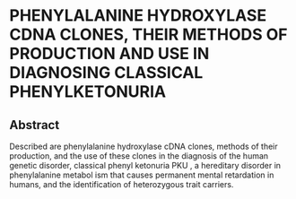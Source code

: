 # PHENYLALANINE HYDROXYLASE CDNA CLONES, THEIR METHODS OF PRODUCTION AND USE IN DIAGNOSING CLASSICAL PHENYLKETONURIA

## Abstract
Described are phenylalanine hydroxylase cDNA clones, methods of their production, and the use of these clones in the diagnosis of the human genetic disorder, classical phenyl ketonuria PKU , a hereditary disorder in phenylalanine metabol ism that causes permanent mental retardation in humans, and the identification of heterozygous trait carriers.